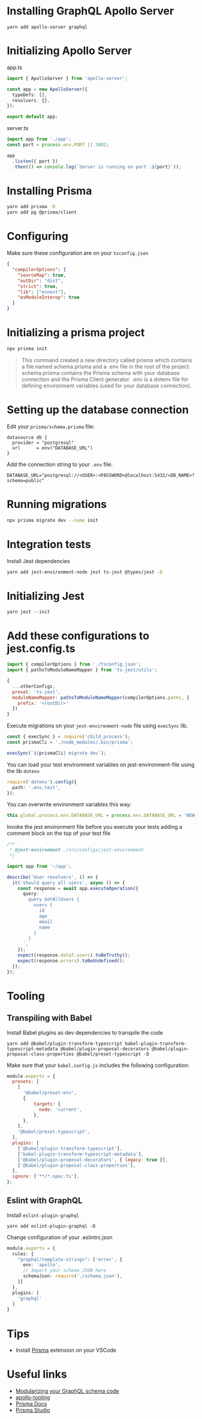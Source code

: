 # Installing GraphQL Apollo Server

```
yarn add apollo-server graphql
```

# Initializing Apollo Server

app.ts
```ts
import { ApolloServer } from 'apollo-server';

const app = new ApolloServer({
  typeDefs: [],
  resolvers: {},
});

export default app;
```

server.ts
```ts
import app from './app';
const port = process.env.PORT || 5002;

app
  .listen({ port })
  .then(() => console.log(`Server is running on port :${port}`));
```

# Installing Prisma

```bash
yarn add prisma -D
yarn add pg @prisma/client
```


# Configuring

Make sure these configuration are on your `tsconfig.json`
```json
{
  "compilerOptions": {
    "sourceMap": true,
    "outDir": "dist",
    "strict": true,
    "lib": ["esnext"],
    "esModuleInterop": true
  }
}
```

# Initializing a prisma project
```bash
npx prisma init
```

> This command created a new directory called prisma which contains a file named schema.prisma and a .env file in the root of the project. schema.prisma contains the Prisma schema with your database connection and the Prisma Client generator. .env is a dotenv file for defining environment variables (used for your database connection).


# Setting up the database connection
Edit your `prisma/schema.prisma` file:
```prisma
datasource db {
  provider = "postgresql"
  url      = env("DATABASE_URL")
}
```

Add the connection string to  your `.env` file:
```env
DATABASE_URL="postgresql://<USER>:<PASSWORD>@localhost:5432/<DB_NAME>?schema=public"
```

# Running migrations

```bash
npx prisma migrate dev --name init
```


# Integration tests

Install Jest dependencies
```bash
yarn add jest-environment-node jest ts-jest @types/jest -D
```

# Initializing Jest

```
yarn jest --init
```

# Add these configurations to jest.config.ts

```js
import { compilerOptions } from './tsconfig.json';
import { pathsToModuleNameMapper } from 'ts-jest/utils';

{
  ...otherConfigs,
  preset: 'ts-jest',
  moduleNameMapper: pathsToModuleNameMapper(compilerOptions.paths, {
    prefix: '<rootDir>'
  })
}
```


Execute migrations on your `jest-environment-node` file using `execSync` lib.
```typescript
const { execSync } = require('child_process');
const prismaCli = './node_modules/.bin/prisma';

execSync(`${prismaCli} migrate dev`);
```

You can load your test environment variables on jest-environment-file using the lib `dotenv`
```typescript
require('dotenv').config({
  path: '.env.test',
});
```

You can overwrite environment variables this way:
```typescript
this.global.process.env.DATABASE_URL = process.env.DATABASE_URL = 'NEW_VALUE';
```

Invoke the jest environment file before you execute your tests adding a comment block on the top of your test file
```typescript
/**
 * @jest-environment ./src/configs/jest-environment
 */

import app from '~/app';

describe('User resolvers', () => {
  it('should query all users', async () => {
    const response = await app.executeOperation({
      query: `
        query GetAllUsers {
          users {
            id
            age
            email
            name
          }
        }
      `,
    });
    expect(response.data?.users).toBeTruthy();
    expect(response.errors).toBeUndefined();
  });
});
```

# Tooling

## Transpiling with Babel

Install Babel plugins as dev dependencies to transpile the code
```
yarn add @babel/plugin-transform-typescript babel-plugin-transform-typescript-metadata @babel/plugin-proposal-decorators @babel/plugin-proposal-class-properties @babel/preset-typescript -D
```

Make sure that your `babel.config.js` includes the following configuration:
```js
module.exports = {
  presets: [
    [
      '@babel/preset-env',
      {
          targets: {
            node: 'current',
          },
      },
    ],
    '@babel/preset-typescript',
  ],
  plugins: [
    ['@babel/plugin-transform-typescript'],
    ['babel-plugin-transform-typescript-metadata'],
    ['@babel/plugin-proposal-decorators', { legacy: true }],
    ['@babel/plugin-proposal-class-properties'],
  ],
  ignore: ['**/*.spec.ts'],
};
```

## Eslint with GraphQL

Install `eslint-plugin-graphql`
```
yarn add eslint-plugin-graphql -D
```

Change configuration of your .eslintrc.json
```ts
module.exports = {
  rules: {
    "graphql/template-strings": ['error', {
      env: 'apollo',
      // Import your schema JSON here
      schemaJson: require('./schema.json'),
    }]
  },
  plugins: [
    'graphql'
  ]
}
```

# Tips
- Install [Prisma](https://marketplace.visualstudio.com/items?itemName=Prisma.prisma) extension on your VSCode

# Useful links
- [Modularizing your GraphQL schema code](https://www.apollographql.com/blog/backend/schema-design/modularizing-your-graphql-schema-code/)
- [apollo-tooling](https://github.com/apollographql/apollo-tooling)
- [Prisma Docs](https://www.prisma.io/docs/)
- [Prisma Studio](https://www.prisma.io/docs/getting-started/setup-prisma/start-from-scratch/relational-databases/next-steps-typescript-postgres/#explore-the-data-in-prisma-studio)